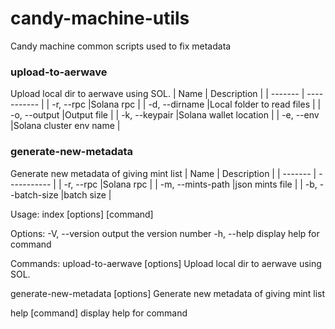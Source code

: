 # candy-machine-utils

Candy machine common scripts used to fix metadata

### upload-to-aerwave
Upload local dir to aerwave using SOL.
| Name    | Description    |
| ------- | -----------    |
| -r, --rpc <string> |Solana rpc    |
| -d, --dirname <string> |Local folder to read files    |
| -o, --output <path> |Output file    |
| -k, --keypair <path> |Solana wallet location    |
| -e, --env <string> |Solana cluster env name    |




### generate-new-metadata
Generate new metadata of giving mint list
| Name    | Description    |
| ------- | -----------    |
| -r, --rpc <string> |Solana rpc    |
| -m, --mints-path <string> |json mints file    |
| -b, --batch-size <number> |batch size    |
  
  
Usage: index [options] [command]

Options:
  -V, --version                    output the version number
  -h, --help                       display help for command

Commands:
  upload-to-aerwave [options]      Upload local dir to aerwave using SOL.
  
  generate-new-metadata [options]  Generate new metadata of giving mint list
  
  help [command]                   display help for command
